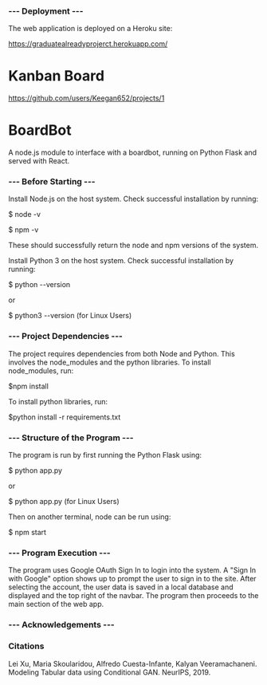 ### --- Deployment ---
The web application is deployed on a Heroku site:

https://graduatealreadyprojerct.herokuapp.com/

# Kanban Board
https://github.com/users/Keegan652/projects/1

# BoardBot

A node.js module to interface with a boardbot, running on Python Flask and served with React.


### --- Before Starting --- 
   
Install Node.js on the host system.
Check successful installation by running:

$ node -v

$ npm -v

These should successfully return the node and npm versions of the system.

Install Python 3 on the host system.
Check successful installation by running:

$ python --version 

or 

$ python3 --version (for Linux Users)


### --- Project Dependencies ---

The project requires dependencies from both Node and Python. This involves the node_modules and the python libraries.
To install node_modules, run:

$npm install

To install python libraries, run:

$python install -r requirements.txt

### --- Structure of the Program --- 

The program is run by first running the Python Flask using:

$ python app.py

or 

$ python app.py (for Linux Users)

Then on another terminal, node can be run using:

$ npm start


### --- Program Execution ---

The program uses Google OAuth Sign In to login into the system. A "Sign In with Google" option shows up to prompt the user to sign in to the site.
After selecting the account, the user data is saved in a local database and displayed and the top right of the navbar.
The program then proceeds to the main section of the web app.


### --- Acknowledgements ---

### Citations
Lei Xu, Maria Skoularidou, Alfredo Cuesta-Infante, Kalyan Veeramachaneni. Modeling Tabular data using Conditional GAN. NeurIPS, 2019.
